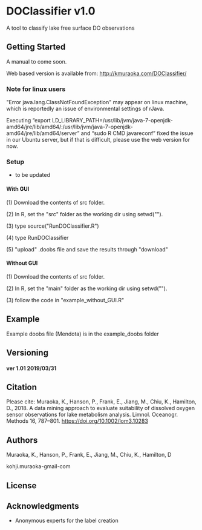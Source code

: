 # DOClassifier v1.0

A tool to classify lake free surface DO observations

## Getting Started

A manual to come soon.

Web based version is available from: http://kmuraoka.com/DOClassifier/ 

### Note for linux users

"Error java.lang.ClassNotFoundException" may appear on linux machine, which is reportedly an issue of environmental settings of rJava. 

Executing “export LD_LIBRARY_PATH=/usr/lib/jvm/java-7-openjdk-amd64/jre/lib/amd64/:/usr/lib/jvm/java-7-openjdk-amd64/jre/lib/amd64/server” and “sudo R CMD javareconf” fixed the issue in our Ubuntu server, but if that is difficult, please use the web version for now.

### Setup

* to be updated

#### With GUI

(1) Download the contents of src folder.

(2) In R, set the "src" folder as the working dir using setwd("").

(3) type source("RunDOClassifier.R")

(4) type RunDOClassifier

(5) "upload" .doobs file and save the results through "download"

#### Without GUI

(1) Download the contents of src folder.

(2) In R, set the "main" folder as the working dir using setwd("").

(3) follow the code in "example_without_GUI.R"

## Example

Example doobs file (Mendota) is in the example_doobs folder

## Versioning

#### ver 1.01 2019/03/31


## Citation

Please cite:
Muraoka, K., Hanson, P., Frank, E., Jiang, M., Chiu, K., Hamilton, D., 2018. A data mining approach to evaluate suitability of dissolved oxygen sensor observations for lake metabolism analysis. Limnol. Oceanogr. Methods 16, 787–801. https://doi.org/10.1002/lom3.10283

## Authors

Muraoka, K., Hanson, P., Frank, E., Jiang, M., Chiu, K., Hamilton, D

kohji.muraoka-gmail-com

## License


## Acknowledgments
* Anonymous experts for the label creation